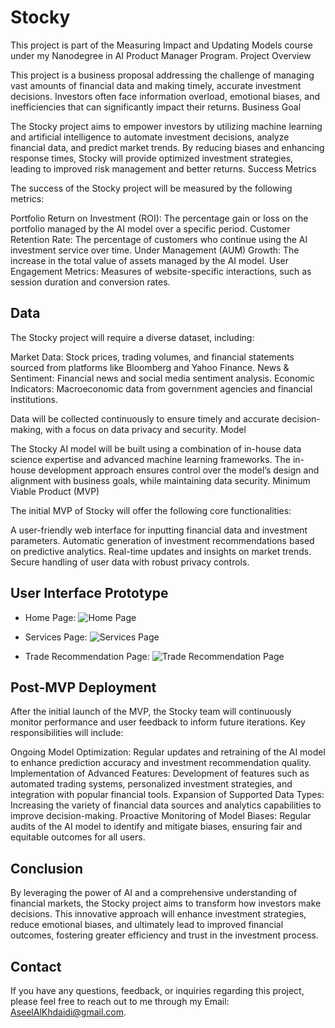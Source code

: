 <h1 style="font-weight:bold" > Stocky </h1>

This project is part of the Measuring Impact and Updating Models course under my Nanodegree in AI Product Manager Program.
Project Overview

This project is a business proposal addressing the challenge of managing vast amounts of financial data and making timely, accurate investment decisions. Investors often face information overload, emotional biases, and inefficiencies that can significantly impact their returns.
Business Goal

The Stocky project aims to empower investors by utilizing machine learning and artificial intelligence to automate investment decisions, analyze financial data, and predict market trends. By reducing biases and enhancing response times, Stocky will provide optimized investment strategies, leading to improved risk management and better returns.
Success Metrics

The success of the Stocky project will be measured by the following metrics:

Portfolio Return on Investment (ROI): The percentage gain or loss on the portfolio managed by the AI model over a specific period.
    Customer Retention Rate: The percentage of customers who continue using the AI investment service over time.
    Under Management (AUM) Growth: The increase in the total value of assets managed by the AI model.
    User Engagement Metrics: Measures of website-specific interactions, such as session duration and conversion rates.

## Data

The Stocky project will require a diverse dataset, including:

 Market Data: Stock prices, trading volumes, and financial statements sourced from platforms like Bloomberg and Yahoo Finance.
    News & Sentiment: Financial news and social media sentiment analysis.
    Economic Indicators: Macroeconomic data from government agencies and financial institutions.

Data will be collected continuously to ensure timely and accurate decision-making, with a focus on data privacy and security.
Model

The Stocky AI model will be built using a combination of in-house data science expertise and advanced machine learning frameworks. The in-house development approach ensures control over the model’s design and alignment with business goals, while maintaining data security.
Minimum Viable Product (MVP)

The initial MVP of Stocky will offer the following core functionalities:

 A user-friendly web interface for inputting financial data and investment parameters.
    Automatic generation of investment recommendations based on predictive analytics.
    Real-time updates and insights on market trends.
    Secure handling of user data with robust privacy controls.


## User Interface Prototype 
- Home Page:
![Home Page]([https://github.com/user-attachments/assets/2af46a83-43dc-4a75-ad8a-ae24475e8e94](https://github.com/xAseelx/AI-Product-Manager-Nanodegree/blob/Project-3-Creating-an-AI-Product-Business-Proposal/Landing%20Page.png))

- Services Page:
![Services Page]([https://github.com/user-attachments/assets/f663353a-0c7d-4592-b6ce-56ab6a194deb](https://github.com/xAseelx/AI-Product-Manager-Nanodegree/blob/Project-3-Creating-an-AI-Product-Business-Proposal/Services%20Page.png))

- Trade Recommendation Page:
![Trade Recommendation Page]([https://github.com/user-attachments/assets/e687a76f-0968-410c-882f-a7ee12126e44](https://github.com/xAseelx/AI-Product-Manager-Nanodegree/blob/Project-3-Creating-an-AI-Product-Business-Proposal/Interaction%20Page.png))

## Post-MVP Deployment

After the initial launch of the MVP, the Stocky team will continuously monitor performance and user feedback to inform future iterations. Key responsibilities will include:

Ongoing Model Optimization: Regular updates and retraining of the AI model to enhance prediction accuracy and investment recommendation quality.
    Implementation of Advanced Features: Development of features such as automated trading systems, personalized investment strategies, and integration with popular financial tools.
    Expansion of Supported Data Types: Increasing the variety of financial data sources and analytics capabilities to improve decision-making.
    Proactive Monitoring of Model Biases: Regular audits of the AI model to identify and mitigate biases, ensuring fair and equitable outcomes for all users.

## Conclusion

By leveraging the power of AI and a comprehensive understanding of financial markets, the Stocky project aims to transform how investors make decisions. This innovative approach will enhance investment strategies, reduce emotional biases, and ultimately lead to improved financial outcomes, fostering greater efficiency and trust in the investment process.
## Contact

If you have any questions, feedback, or inquiries regarding this project, please feel free to reach out to me through my Email: AseelAlKhdaidi@gmail.com.
